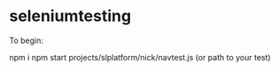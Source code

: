 # seleniumtesting

To begin:

npm i
npm start projects/slplatform/nick/navtest.js (or path to your test)
